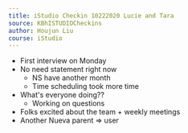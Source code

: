```yaml
---
title: iStudio Checkin 10222020 Lucie and Tara
source: KBhISTUDIOCheckins
author: Houjun Liu
course: iStudio
---
```


* First interview on Monday
* No need statement right now
	* NS have another month
	* Time scheduling took more time
* What's everyone doing??
	* Working on questions
* Folks excited about the team + weekly meetings
* Another Nueva parent => user
